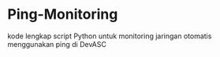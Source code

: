 # Ping-Monitoring
kode lengkap script Python untuk monitoring jaringan otomatis menggunakan ping di DevASC
